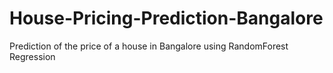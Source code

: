 # House-Pricing-Prediction-Bangalore
Prediction of the price of a house in Bangalore using RandomForest Regression  
